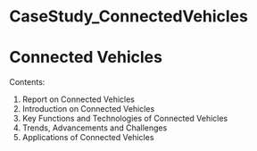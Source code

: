 # CaseStudy_ConnectedVehicles
# Connected Vehicles
Contents:
1) Report on Connected Vehicles
2) Introduction on Connected Vehicles
3) Key Functions and Technologies of Connected Vehicles
4) Trends, Advancements and Challenges
5) Applications of Connected Vehicles
   
